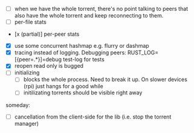 - [ ] when we have the whole torrent, there's no point talking to peers that also have the whole torrent and keep reconnecting to them.
- [ ] per-file stats
- [x (partial)] per-peer stats
- [x] use some concurrent hashmap e.g. flurry or dashmap
- [x] tracing instead of logging. Debugging peers: RUST_LOG=[{peer=.*}]=debug
  test-log for tests
- [x] reopen read only is bugged
- [ ] initializing
  - [ ] blocks the whole process. Need to break it up. On slower devices (rpi) just hangs for a good while
  - [ ] initilizating torrents should be visible right away

someday:
- [ ] cancellation from the client-side for the lib (i.e. stop the torrent manager)